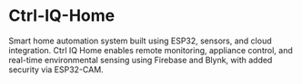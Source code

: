 # Ctrl-IQ-Home
Smart home automation system built using ESP32, sensors, and cloud integration. Ctrl IQ Home enables remote monitoring, appliance control, and real-time environmental sensing using Firebase and Blynk, with added security via ESP32-CAM.
